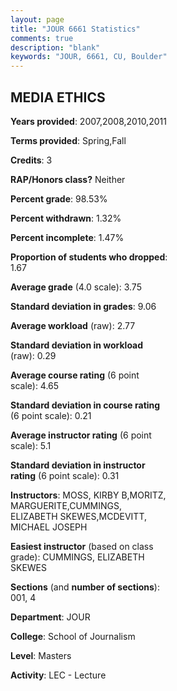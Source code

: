 ```yaml
---
layout: page
title: "JOUR 6661 Statistics"
comments: true
description: "blank"
keywords: "JOUR, 6661, CU, Boulder"
--- 
```

<head>
<script src="https://ajax.googleapis.com/ajax/libs/jquery/2.1.3/jquery.min.js"></script>
<script src="https://dl.dropboxusercontent.com/s/pc42nxpaw1ea4o9/highcharts.js?dl=0"></script>
<!-- <script src="../assets/js/highcharts.js"></script> -->
<style type="text/css">@font-face {
	font-family: "Bebas Neue";
	src: url(https://www.filehosting.org/file/details/544349/BebasNeue%20Regular.otf) format("opentype");
	}
	h1.Bebas { 
		font-family: "Bebas Neue", Verdana, Tahoma;
	}
</style>
</head>
<body>
	<div id="container" style="float: right; width: 45%; height: 88%; margin-left: 2.5%; margin-right: 2.5%;"></div>
	<script language="JavaScript">
		$(document).ready(function() {
		var chart = {type: 'column'};
		var title = {text: 'Grade Distribution'};
		var xAxis = {categories: ['A','B','C','D','F'],crosshair: true};
		var yAxis = {min: 0,title: {text: 'Percentage'}};
		var tooltip = {headerFormat: '<center><b><span style="font-size:20px">{point.key}</span></b></center>',
		               pointFormat: '<td style="padding:0"><b>{point.y:.1f}%</b></td>',
		               footerFormat: '</table>',shared: true,useHTML: true};
		var plotOptions = {column: {pointPadding: 0.0,borderWidth: 0}};  
		var credits = {enabled: false};var series= [{name: 'Percent',data: [84.48,13.79,1.72,0.0,0.0,]}];
		var json = {};
		json.chart = chart;
		json.title = title;
		json.tooltip = tooltip;
		json.xAxis = xAxis;
		json.yAxis = yAxis;  
		json.series = series;
		json.plotOptions = plotOptions;  
		json.credits = credits;
		$('#container').highcharts(json);
	});
	</script>
</body>
			   
## MEDIA ETHICS

**Years provided**: 2007,2008,2010,2011

**Terms provided**: Spring,Fall

**Credits**: 3

**RAP/Honors class?** Neither

**Percent grade**: 98.53%

**Percent withdrawn**: 1.32%

**Percent incomplete**: 1.47%

**Proportion of students who dropped**: 1.67

**Average grade** (4.0 scale): 3.75

**Standard deviation in grades**: 9.06

**Average workload** (raw): 2.77

**Standard deviation in workload** (raw): 0.29

**Average course rating** (6 point scale): 4.65

**Standard deviation in course rating** (6 point scale): 0.21

**Average instructor rating** (6 point scale): 5.1

**Standard deviation in instructor rating** (6 point scale): 0.31

**Instructors**: MOSS, KIRBY B,MORITZ, MARGUERITE,CUMMINGS, ELIZABETH SKEWES,MCDEVITT, MICHAEL JOSEPH

**Easiest instructor** (based on class grade): CUMMINGS, ELIZABETH SKEWES

**Sections** (and **number of sections**): 001, 4

**Department**: JOUR

**College**: School of Journalism

**Level**: Masters

**Activity**: LEC - Lecture